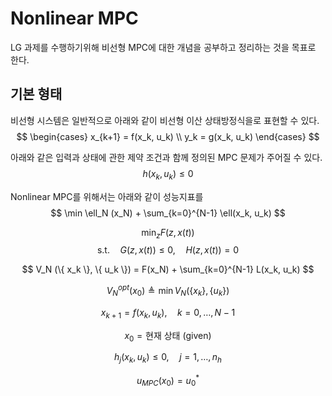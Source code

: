 # Nonlinear MPC
LG 과제를 수행하기위해 비선형 MPC에 대한 개념을 공부하고 정리하는 것을 목표로 한다.
## 기본 형태
비선형 시스템은 일반적으로 아래와 같이 비선형 이산 상태방정식을로 표현할 수 있다.
$$
\begin{cases}
x_{k+1} = f(x_k, u_k) \\
y_k = g(x_k, u_k)
\end{cases}
$$

아래와 같은 입력과 상태에 관한 제약 조건과 함께 정의된 MPC 문제가 주어질 수 있다.
$$
h(x_k, u_k) \leq 0
$$

Nonlinear MPC를 위해서는 아래와 같이  성능지표를 
$$
\min \ell_N (x_N) + \sum_{k=0}^{N-1} \ell(x_k, u_k)
$$

$$
\min_{z} F(z, x(t))
$$
$$
\text{s.t.} \quad G(z, x(t)) \leq 0, \quad H(z, x(t)) = 0
$$

$$
V_N (\{ x_k \}, \{ u_k \}) = F(x_N) + \sum_{k=0}^{N-1} L(x_k, u_k)
$$

$$
V_N^{opt}(x_0) \triangleq \min V_N (\{ x_k \}, \{ u_k \})
$$

$$
x_{k+1} = f(x_k, u_k), \quad k = 0, \dots, N-1
$$

$$
x_0 = \text{현재 상태 (given)}
$$

$$
h_j(x_k, u_k) \leq 0, \quad j = 1, \dots, n_h
$$

$$
u_{MPC}(x_0) = u_0^*
$$
